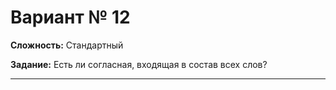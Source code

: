 # Вариант № 12
**Сложность:** Стандартный

**Задание:**  Есть ли согласная, входящая в состав всех слов?

---